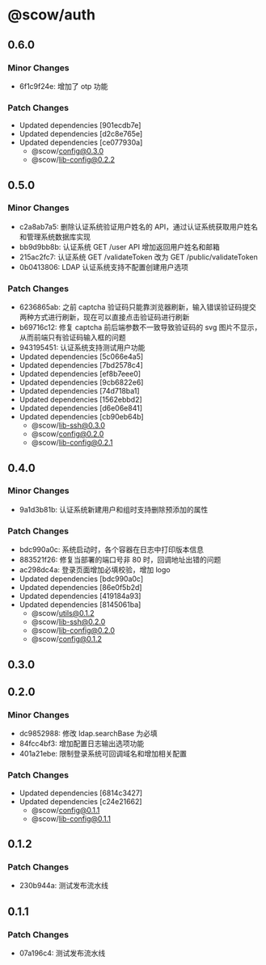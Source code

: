 # @scow/auth

## 0.6.0

### Minor Changes

- 6f1c9f24e: 增加了 otp 功能

### Patch Changes

- Updated dependencies [901ecdb7e]
- Updated dependencies [d2c8e765e]
- Updated dependencies [ce077930a]
  - @scow/config@0.3.0
  - @scow/lib-config@0.2.2

## 0.5.0

### Minor Changes

- c2a8ab7a5: 删除认证系统验证用户姓名的 API，通过认证系统获取用户姓名和管理系统数据库实现
- bb9d9bb8b: 认证系统 GET /user API 增加返回用户姓名和邮箱
- 215ac2fc7: 认证系统 GET /validateToken 改为 GET /public/validateToken
- 0b0413806: LDAP 认证系统支持不配置创建用户选项

### Patch Changes

- 6236865ab: 之前 captcha 验证码只能靠浏览器刷新，输入错误验证码提交两种方式进行刷新，现在可以直接点击验证码进行刷新
- b69716c12: 修复 captcha 前后端参数不一致导致验证码的 svg 图片不显示，从而前端只有验证码输入框的问题
- 943195451: 认证系统支持测试用户功能
- Updated dependencies [5c066e4a5]
- Updated dependencies [7bd2578c4]
- Updated dependencies [ef8b7eee0]
- Updated dependencies [9cb6822e6]
- Updated dependencies [74d718ba1]
- Updated dependencies [1562ebbd2]
- Updated dependencies [d6e06e841]
- Updated dependencies [cb90eb64b]
  - @scow/lib-ssh@0.3.0
  - @scow/config@0.2.0
  - @scow/lib-config@0.2.1

## 0.4.0

### Minor Changes

- 9a1d3b81b: 认证系统新建用户和组时支持删除预添加的属性

### Patch Changes

- bdc990a0c: 系统启动时，各个容器在日志中打印版本信息
- 883521f26: 修复当部署的端口号非 80 时，回调地址出错的问题
- ac298dc4a: 登录页面增加必填校验，增加 logo
- Updated dependencies [bdc990a0c]
- Updated dependencies [86e0f5b2d]
- Updated dependencies [419184a93]
- Updated dependencies [8145061ba]
  - @scow/utils@0.1.2
  - @scow/lib-ssh@0.2.0
  - @scow/lib-config@0.2.0
  - @scow/config@0.1.2

## 0.3.0

## 0.2.0

### Minor Changes

- dc9852988: 修改 ldap.searchBase 为必填
- 84fcc4bf3: 增加配置日志输出选项功能
- 401a21ebe: 限制登录系统可回调域名和增加相关配置

### Patch Changes

- Updated dependencies [6814c3427]
- Updated dependencies [c24e21662]
  - @scow/config@0.1.1
  - @scow/lib-config@0.1.1

## 0.1.2

### Patch Changes

- 230b944a: 测试发布流水线

## 0.1.1

### Patch Changes

- 07a196c4: 测试发布流水线
